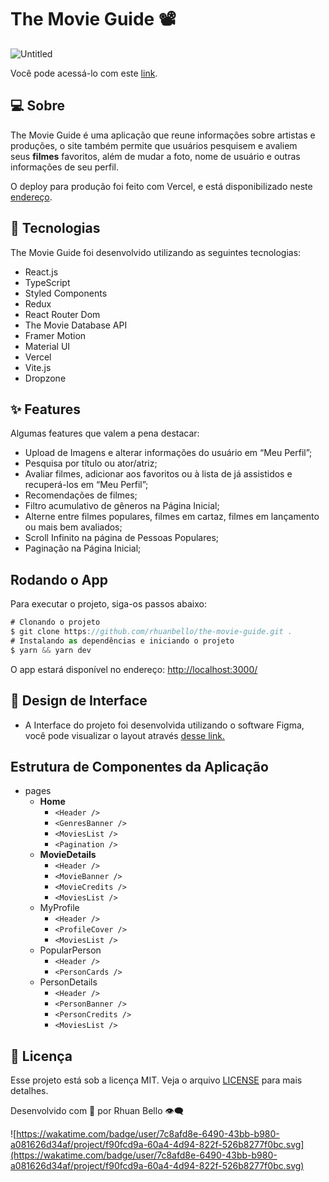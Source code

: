 # The Movie Guide 📽

![Untitled](https://i.imgur.com/GEqLZq1.png)

Você pode acessá-lo com este [link](https://the-movie-guide.vercel.app).

## ****💻 Sobre****


The Movie Guide é uma aplicação que reune informações sobre artistas e produções, o site também permite que usuários pesquisem e avaliem seus **filmes** favoritos, além de mudar a foto, nome de usuário e outras informações de seu perfil.

O deploy para produção foi feito com Vercel, e está disponibilizado neste [endereço](https://the-movie-guide.vercel.app/).

## 🚀 Tecnologias


The Movie Guide foi desenvolvido utilizando as seguintes tecnologias:

- React.js
- TypeScript
- Styled Components
- Redux
- React Router Dom
- The Movie Database API
- Framer Motion
- Material UI
- Vercel
- Vite.js
- Dropzone

## ****✨ Features****


Algumas features que valem a pena destacar:

- Upload de Imagens e alterar informações do usuário em “Meu Perfil”;
- Pesquisa por título ou ator/atriz;
- Avaliar filmes, adicionar aos favoritos ou à lista de já assistidos e recuperá-los em “Meu Perfil”;
- Recomendações de filmes;
- Filtro acumulativo de gêneros na Página Inicial;
- Alterne entre filmes populares, filmes em cartaz, filmes em lançamento ou mais bem avaliados;
- Scroll Infinito na página de Pessoas Populares;
- Paginação na Página Inicial;

## Rodando o App

Para executar o projeto, siga-os passos abaixo:

```jsx
# Clonando o projeto
$ git clone https://github.com/rhuanbello/the-movie-guide.git .
# Instalando as dependências e iniciando o projeto
$ yarn && yarn dev
```

O app estará disponível no endereço: [http://localhost:3000/](http://localhost:3000/)

## 🎨 **Design de Interface**


- A Interface do projeto foi desenvolvida utilizando o software Figma, você pode visualizar o layout através [desse link.](https://www.figma.com/file/Ki1aqCoScQ9kDV4YJ5ex1r/Movies-Guide?node-id=0%3A1)

## Estrutura de Componentes da Aplicação

- pages
    - **Home**
        - `<Header />`
        - `<GenresBanner />`
        - `<MoviesList />`
        - `<Pagination />`
    - **MovieDetails**
        - `<Header />`
        - `<MovieBanner />`
        - `<MovieCredits />`
        - `<MoviesList />`
    - MyProfile
        - `<Header />`
        - `<ProfileCover />`
        - `<MoviesList />`
    - PopularPerson
        - `<Header />`
        - `<PersonCards />`
    - PersonDetails
        - `<Header />`
        - `<PersonBanner />`
        - `<PersonCredits />`
        - `<MoviesList />`

## **📝 Licença**


Esse projeto está sob a licença MIT. Veja o arquivo [LICENSE](https://github.com/birobirobiro/nlw-heat-origin-v2/blob/main/.github/LICENSE.md) para mais detalhes.

Desenvolvido com 💛 por Rhuan Bello 👁️‍🗨️

![https://wakatime.com/badge/user/7c8afd8e-6490-43bb-b980-a081626d34af/project/f90fcd9a-60a4-4d94-822f-526b8277f0bc.svg](https://wakatime.com/badge/user/7c8afd8e-6490-43bb-b980-a081626d34af/project/f90fcd9a-60a4-4d94-822f-526b8277f0bc.svg)
